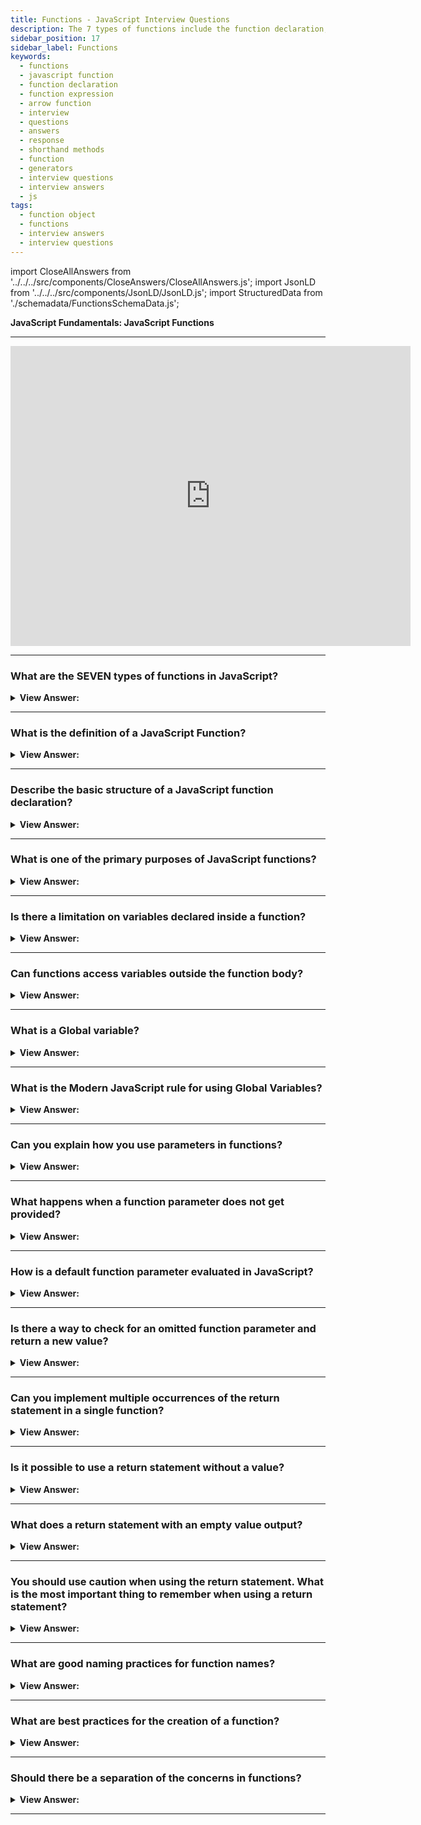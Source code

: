 ```yaml
---
title: Functions - JavaScript Interview Questions
description: The 7 types of functions include the function declaration, expressions, arrow function, shorthand methods, generators, constructors, and JS built-in methods.
sidebar_position: 17
sidebar_label: Functions
keywords:
  - functions
  - javascript function
  - function declaration
  - function expression
  - arrow function
  - interview
  - questions
  - answers
  - response
  - shorthand methods
  - function
  - generators
  - interview questions
  - interview answers
  - js
tags:
  - function object
  - functions
  - interview answers
  - interview questions
---
```


import CloseAllAnswers from '../../../src/components/CloseAnswers/CloseAllAnswers.js';
import JsonLD from '../../../src/components/JsonLD/JsonLD.js';
import StructuredData from './schemadata/FunctionsSchemaData.js';

<JsonLD data={StructuredData} />

<head>
  <title>Functions | JavaScript Frontend Phone Interview Questions</title>
</head>

**JavaScript Fundamentals: JavaScript Functions**

---

<div class='videoWrapper'>
<iframe
    width="640"
    height="480"
    src="https://www.youtube.com/embed/ZpOx4FvD3hw"
    frameborder="0"
    allow="autoplay; encrypted-media"
    allowfullscreen
>
</iframe>
</div>

---

<CloseAllAnswers />

### What are the SEVEN types of functions in JavaScript?

<details>
  <summary><strong>View Answer:</strong></summary>
  <div>
  <div><strong>Interview Response:</strong> The seven types of functions include the function declaration, function expression, arrow function, shorthand methods, generators, constructor functions, and JS built-in methods.
</div><br />
  <div><strong className="codeExample">Code Example:</strong><br /><br />

  <div></div>

```js
// 1. Function Declaration
function timesSelf(x) {
  return x * x;
}

console.log(timesSelf(5));
// expected output: 25

// 2. Function Expression
const getRectArea = function (width, height) {
  return width * height;
};

console.log(getRectArea(3, 4));
// expected output: 12

// 3. Arrow Function
const helloUser = (name) => 'Hello, ' + name;

console.log(helloUser('JavaScript'));
// expected output: Hello, JavaScript

// 4. Shorthand Methods - Function
const fruits = {
  items: [],
  add(...items) {
    this.items.push(...items);
  },
  get(index) {
    return this.items[index];
  },
};

fruits.add('mango', 'banana', 'guava'); // shortand method function
fruits.get(1); // banana

// 5. Generator - Function
function* generator() {
  yield 1;
  yield 2;
  yield 3;
}

const gen = generator(); // "Generator { }"

console.log(gen.next().value); // 1
console.log(generator().next().value); // 1
console.log(generator().next().value); // 1
```

  </div>
  </div>
</details>

---

### What is the definition of a JavaScript Function?

<details>
  <summary><strong>View Answer:</strong></summary>
  <div>
  <div><strong>Interview Response:</strong> A JavaScript function is a callable block of code designed to perform a particular task.</div><br />
  <div><strong>Technical Response:</strong> Functions are one of the fundamental building blocks in JavaScript. A function is a JavaScript procedure — a set of statements that performs a task or calculates a value. To use a function, you must define it somewhere in the scope from which you wish to call it.<br /><br />
  </div><br />
  <div><strong className="codeExample">Code Example:</strong><br /><br />

  <div></div>

```js
function square(x) {
  return x * x;
}
square(10); // 100
```

  </div>
  </div>
</details>

---

### Describe the basic structure of a JavaScript function declaration?

<details>
  <summary><strong>View Answer:</strong></summary>
  <div>
  <div><strong>Interview Response:</strong> A function declaration starts first with declaring the function keyword, then the function name, followed by a list of parameters between parentheses (comma-separated, or no parameters are okay), and finally the function body (code) inside of the curly brackets.
</div><br />
  <div><strong className="codeExample">Code Example:</strong><br /><br />

  <div></div>

```js
function name(parameters) {
  ...body...
}
```

  </div>
  </div>
</details>

---

### What is one of the primary purposes of JavaScript functions?

<details>
  <summary><strong>View Answer:</strong></summary>
  <div>
  <div><strong>Interview Response:</strong> The primary purpose of JS functions is to avoid code duplication.</div><br />
  <div><strong>Technical Response:</strong> The primary purpose of functions is to avoid code duplication. If we ever need to change the message or the way it displays, it is enough to modify the code in one place based on the function which outputs it.<br />
  </div><br />
  <div><strong className="codeExample">Code Example:</strong><br /><br />

  <div></div>

```js
function showMessage(name) {
  alert('Hello, ' + name);
}

showMessage('John'); // John
showMessage('Jane'); // Jane
```

  </div>
  </div>
</details>

---

### Is there a limitation on variables declared inside a function?

<details>
  <summary><strong>View Answer:</strong></summary>
  <div>
  <div><strong>Interview Response:</strong> Yes, they are only visible within the function's scope; we cannot access the variable outside of the function.
</div><br />
  <div><strong className="codeExample">Code Example:</strong><br /><br />

  <div></div>

```js
function showMessage() {
  let message = "Hello, I'm JavaScript!"; // local variable

  alert(message);
}

showMessage(); // Hello, I'm JavaScript!

alert(message); // <-- Error! The variable is local to the function.
```

  </div>
  </div>
</details>

---

### Can functions access variables outside the function body?

<details>
  <summary><strong>View Answer:</strong></summary>
  <div>
  <div><strong>Interview Response:</strong> Functions can access top-level variables, variables inside of the function, and variables inside of a function that they are getting called.</div><br />
  <div><strong>Technical Response:</strong> Globals or variables are accessible by functions because it is within their lexical scope, and they can also modify it. Functions also can access variables inside a function or the scope they are getting called.<br />
  </div><br />
  <div><strong className="codeExample">Code Example:</strong><br /><br />

  <div></div>

```js
let userName = 'John';

function showMessage() {
  userName = 'Bob'; // (1) changed the outer variable

  let message = 'Hello, ' + userName;
  alert(message);
}

alert(userName); // John before the function call

showMessage(); // Hello, Bob modified through invocation

alert(userName); // Bob, the value was modified by the function
```

  </div>
  </div>
</details>

---

### What is a Global variable?

<details>
  <summary><strong>View Answer:</strong></summary>
  <div>
  <div><strong>Interview Response:</strong> Variables declared outside of any function or code block are called global. Global variables are visible from any function (unless shadowed by locals).
</div>
  </div>
</details>

---

### What is the Modern JavaScript rule for using Global Variables?

<details>
  <summary><strong>View Answer:</strong></summary>
  <div>
  <div><strong>Interview Response:</strong> It is a good practice to minimize the use of global variables. Modern code has few or no global variables.</div><br />
  <div><strong>Technical Response:</strong> It is a good practice to minimize the use of global variables. Modern code has few or no global variables, and most variables reside in their functions. Sometimes though, global variables can be helpful to store project-level data.<br /><br />
  </div>
  </div>
</details>

---

### Can you explain how you use parameters in functions?

<details>
  <summary><strong>View Answer:</strong></summary>
  <div>
  <div><strong>Interview Response:</strong> We use parameters (function arguments) to pass arbitrary data to functions.
</div><br />
  <div><strong className="codeExample">Code Example:</strong><br /><br />

  <div></div>

```js
function showMessage(from, text) {
  // arguments: from, text
  alert(from + ': ' + text);
}

showMessage('Ann', 'Hello!'); // Ann: Hello! (*)
showMessage('Ann', "What's up?"); // Ann: What's up? (**)
```

  </div>
  </div>
</details>

---

### What happens when a function parameter does not get provided?

<details>
  <summary><strong>View Answer:</strong></summary>
  <div>
  <div><strong>Interview Response:</strong> If a parameter (function argument) has no default, the value becomes undefined.
</div><br />
  <div><strong className="codeExample">Code Example:</strong><br /><br />

  <div></div>

```js
function showMessage(from, text) {
  // arguments: from, text
  alert(from + ': ' + text);
}

showMessage('Ann'); // "Ann: undefined"
```

  </div>
  </div>
</details>

---

### How is a default function parameter evaluated in JavaScript?

<details>
  <summary><strong>View Answer:</strong></summary>
  <div>
  <div><strong>Interview Response:</strong> In JavaScript, a default parameter evaluates every time the function gets called without the respective parameter.
</div><br />
  <div><strong className="codeExample">Code Example:</strong><br /><br />

  <div></div>

```js
function showMessage(from, text = anotherFunction()) {
  // anotherFunction() only executed if text is not given
  // the result becomes the value of text
}
```

  </div>
  </div>
</details>

---

### Is there a way to check for an omitted function parameter and return a new value?

<details>
  <summary><strong>View Answer:</strong></summary>
  <div>
  <div><strong>Interview Response:</strong> We can use a conditional statement with strict equality or logical OR to check for the omitted parameter.</div><br />
  <div><strong>Technical Response:</strong> Yes, you can run a conditional statement or check in the function body. The most common way is a conditional if statement or the logical || OR operator.<br /><br />
  </div><br />
  <div><strong className="codeExample">Code Example:</strong><br /><br />

  <div></div>

```js
function showMessage(text) {
  if (text === undefined) {
    text = 'empty message';
  }

  alert(text);
}

showMessage(); // empty message

// Or we could use the || operator

// if text parameter is omitted or "" is passed, set it to 'empty'
function showMessage(text) {
  text = text || 'empty';
  ...
}
```

  </div>
  </div>
</details>

---

### Can you implement multiple occurrences of the return statement in a single function?

<details>
  <summary><strong>View Answer:</strong></summary>
  <div>
  <div><strong>Interview Response:</strong> We can use a conditional statement to handle multiple return statements (Not recommended in Modern Application development.).</div><br />
  <div><strong>Technical Response:</strong> Yes, you can implement multiple occurrences of the return statement in a single function. There are better ways to implement code without multiple return statements because it can reduce application performance.<br />
  </div><br />
  <div><strong className="codeExample">Code Example:</strong><br /><br />

  <div></div>

```js
function checkAge(age) {
  if (age >= 18) {
    return true;
  } else {
    return confirm('Do you have permission from your parents?');
  }
}

let age = prompt('How old are you?', 18);

if (checkAge(age)) {
  alert('Access granted');
} else {
  alert('Access denied');
}
```

  </div>
  </div>
</details>

---

### Is it possible to use a return statement without a value?

<details>
  <summary><strong>View Answer:</strong></summary>
  <div>
  <div><strong>Interview Response:</strong> Yes, we can use a return statement without a value. We call it an empty return statement; an empty return statement exits a program and returns undefined where it gets called.
</div><br />
  <div><strong className="codeExample">Code Example:</strong><br /><br />

  <div></div>

```js
function showMovie(age) {
  if (!checkAge(age)) {
    return;
  }

  alert('Showing you the movie'); // (*)
  // ...
}
```

  </div>
  </div>
</details>

---

### What does a return statement with an empty value output?

<details>
  <summary><strong>View Answer:</strong></summary>
  <div>
  <div><strong>Interview Response:</strong> A function with an empty return or without it returns undefined.
</div><br />
  <div><strong className="codeExample">Code Example:</strong><br /><br />

  <div></div>

```js
function doNothing() {
  /* empty */
}

alert(doNothing() === undefined); // true

// An empty return is also the same as return undefined:

function doNothing() {
  return;
}

alert(doNothing() === undefined); // true
```

  </div>
  </div>
</details>

---

### You should use caution when using the return statement. What is the most important thing to remember when using a return statement?

<details>
  <summary><strong>View Answer:</strong></summary>
  <div>
  <div><strong>Interview Response:</strong> The most important thing to remember when using the return statement is to add a semi-colon and never add a new line between the return and the value.</div><br />
  
  <div><strong className="codeExample">Code Example:</strong><br /><br />

  <div></div>

```js
return some + long + expression + or + whatever * f(a) + f(b);
```

:::tip Hint:
If you want the returned expression to wrap across multiple lines, we should start it at the same line as return. Or at least put the opening parentheses.
:::

  </div>
  </div>
</details>

---

### What are good naming practices for function names?

<details>
  <summary><strong>View Answer:</strong></summary>
  <div>
  <div><strong>Interview Response:</strong> Functions should start with a verb as an action word as a prefix. For example, a function that returns a user’s name should use “getUserName()” as the function name.</div><br />
  <div><strong>Technical Response:</strong> It is a widespread practice to start a function with a verbal prefix that vaguely describes the action, and there must be an agreement on the meaning of the prefixes within the team. For example, functions that get something usually start with getting like “getUserName()”.
  </div><br />
  <div> It should be brief, as accurate as possible, and describe what the function does so that someone reading the code indicates what the function does.
  </div><br />
  <div><strong className="codeExample">Code Example:</strong><br /><br />

  <div></div>

```js
showMessage(..)     // shows a message
getAge(..)          // returns the age (gets it somehow)
calcSum(..)         // calculates a sum and returns the result
createForm(..)      // creates a form (and usually returns it)
checkPermission(..) // checks a permission, returns true/false
```

  </div>
  </div>
</details>

---

### What are best practices for the creation of a function?

<details>
  <summary><strong>View Answer:</strong></summary>
  <div>
  <div><strong>Interview Response:</strong> A function should only do what its name implies. Even if they generally get referred to as one function, two separate actions usually warrant two functions (in that case, we can make a 3rd function that calls those two).
</div>
  </div>
</details>

---

### Should there be a separation of the concerns in functions?

<details>
  <summary><strong>View Answer:</strong></summary>
  <div>
  <div><strong>Interview Response:</strong> Yes, it is imperative to make every effort to apply separate actions in each function. Sometimes, following this rule may not be that easy, but it is the best approach.
</div><br />
  <div><strong className="codeExample">Example 1:</strong> Show Prime Numbers using a label (No Separation)<br /><br />

  <div></div>

```js
function showPrimes(n) {
  nextPrime: for (let i = 2; i < n; i++) {
    for (let j = 2; j < i; j++) {
      if (i % j == 0) continue nextPrime;
    }

    alert(i); // a prime
  }
}
```

  </div><br />
  <div><strong className="codeExample">Example 2:</strong> Show Prime Numbers (Separation of Concerns using separate functions)<br /><br />

  <div></div>

```js
function showPrimes(n) {
  for (let i = 2; i < n; i++) {
    if (!isPrime(i)) continue;

    alert(i); // a prime
  }
}

function isPrime(n) {
  for (let i = 2; i < n; i++) {
    if (n % i == 0) return false;
  }
  return true;
}
```

  </div>
  </div>
</details>

---
